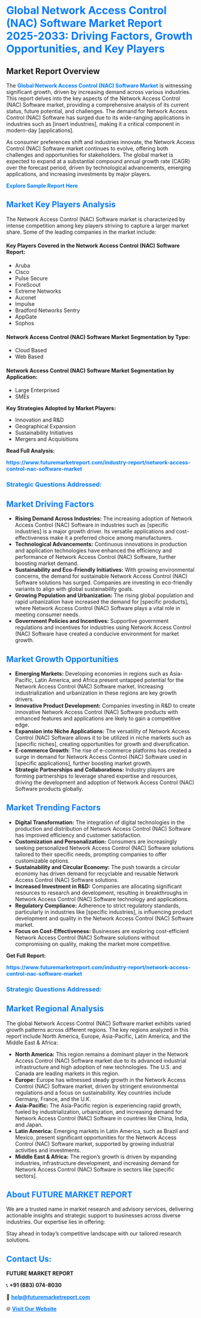 <h1 style="color: #007BFF;">Global Network Access Control (NAC) Software Market Report 2025-2033: Driving Factors, Growth Opportunities, and Key Players</h1>

<section id="overview">
<h2>Market Report Overview</h2>
<p>The <a href="https://www.futuremarketreport.com/industry-report/network-access-control-nac-software-market" style="color: #007BFF; text-decoration: none;"><strong>Global Network Access Control (NAC) Software Market</strong></a> is witnessing significant growth, driven by increasing demand across various industries. This report delves into the key aspects of the Network Access Control (NAC) Software market, providing a comprehensive analysis of its current status, future potential, and challenges. The demand for Network Access Control (NAC) Software has surged due to its wide-ranging applications in industries such as [insert industries], making it a critical component in modern-day [applications].</p>
<p>As consumer preferences shift and industries innovate, the Network Access Control (NAC) Software market continues to evolve, offering both challenges and opportunities for stakeholders. The global market is expected to expand at a substantial compound annual growth rate (CAGR) over the forecast period, driven by technological advancements, emerging applications, and increasing investments by major players.</p>
</section>

<section id="overview">
<p><a href="https://www.futuremarketreport.com/request-sample/reportId=41032" style="color: #007BFF; text-decoration: none;"><strong>Explore Sample Report Here</strong></a></p>
</section>

<section id="key-players">
<h2 style="color: #007BFF;">Market Key Players Analysis</h2>
<p>The Network Access Control (NAC) Software market is characterized by intense competition among key players striving to capture a larger market share. Some of the leading companies in the market include:</p>
<h4>Key Players Covered in the Network Access Control (NAC) Software Report:</h4>
<ul><li>Aruba</li><li>Cisco</li><li>Pulse Secure</li><li>ForeScout</li><li>Extreme Networks</li><li>Auconet</li><li>Impulse</li><li>Bradford Networks Sentry</li><li>AppGate</li><li>Sophos</li></ul>
<h4>Network Access Control (NAC) Software Market Segmentation by Type:</h4>
<ul><li>Cloud Based</li><li>Web Based</li></ul>

<h4>Network Access Control (NAC) Software Market Segmentation by Application:</h4>
<ul><li>Large Enterprised</li><li>SMEs</li></ul>
<p><strong>Key Strategies Adopted by Market Players:</strong></p>
<ul>
<li>Innovation and R&D</li>
<li>Geographical Expansion</li>
<li>Sustainability Initiatives</li>
<li>Mergers and Acquisitions</li>
</ul>
</section>

<section>
<p><strong>Read Full Analysis: </strong></p><a href="https://www.futuremarketreport.com/industry-report/network-access-control-nac-software-market" style="color: #007BFF; text-decoration: none;"><strong>https://www.futuremarketreport.com/industry-report/network-access-control-nac-software-market</strong></a>
<h3 style="color: #007BFF;">Strategic Questions Addressed:</h3>
</section>

<section id="driving-factors">
<h2 style="color: #007BFF;">Market Driving Factors</h2>
<ul>
<li><strong>Rising Demand Across Industries:</strong> The increasing adoption of Network Access Control (NAC) Software in industries such as [specific industries] is a major growth driver. Its versatile applications and cost-effectiveness make it a preferred choice among manufacturers.</li>
<li><strong>Technological Advancements:</strong> Continuous innovations in production and application technologies have enhanced the efficiency and performance of Network Access Control (NAC) Software, further boosting market demand.</li>
<li><strong>Sustainability and Eco-Friendly Initiatives:</strong> With growing environmental concerns, the demand for sustainable Network Access Control (NAC) Software solutions has surged. Companies are investing in eco-friendly variants to align with global sustainability goals.</li>
<li><strong>Growing Population and Urbanization:</strong> The rising global population and rapid urbanization have increased the demand for [specific products], where Network Access Control (NAC) Software plays a vital role in meeting consumer needs.</li>
<li><strong>Government Policies and Incentives:</strong> Supportive government regulations and incentives for industries using Network Access Control (NAC) Software have created a conducive environment for market growth.</li>
</ul>
</section>

<section id="growth-opportunities">
<h2 style="color: #007BFF;">Market Growth Opportunities</h2>
<ul>
<li><strong>Emerging Markets:</strong> Developing economies in regions such as Asia-Pacific, Latin America, and Africa present untapped potential for the Network Access Control (NAC) Software market. Increasing industrialization and urbanization in these regions are key growth drivers.</li>
<li><strong>Innovative Product Development:</strong> Companies investing in R&D to create innovative Network Access Control (NAC) Software products with enhanced features and applications are likely to gain a competitive edge.</li>
<li><strong>Expansion into Niche Applications:</strong> The versatility of Network Access Control (NAC) Software allows it to be utilized in niche markets such as [specific niches], creating opportunities for growth and diversification.</li>
<li><strong>E-commerce Growth:</strong> The rise of e-commerce platforms has created a surge in demand for Network Access Control (NAC) Software used in [specific applications], further boosting market growth.</li>
<li><strong>Strategic Partnerships and Collaborations:</strong> Industry players are forming partnerships to leverage shared expertise and resources, driving the development and adoption of Network Access Control (NAC) Software products globally.</li>
</ul>
</section>

<section id="trending-factors">
<h2 style="color: #007BFF;">Market Trending Factors</h2>
<ul>
<li><strong>Digital Transformation:</strong> The integration of digital technologies in the production and distribution of Network Access Control (NAC) Software has improved efficiency and customer satisfaction.</li>
<li><strong>Customization and Personalization:</strong> Consumers are increasingly seeking personalized Network Access Control (NAC) Software solutions tailored to their specific needs, prompting companies to offer customizable options.</li>
<li><strong>Sustainability and Circular Economy:</strong> The push towards a circular economy has driven demand for recyclable and reusable Network Access Control (NAC) Software solutions.</li>
<li><strong>Increased Investment in R&D:</strong> Companies are allocating significant resources to research and development, resulting in breakthroughs in Network Access Control (NAC) Software technology and applications.</li>
<li><strong>Regulatory Compliance:</strong> Adherence to strict regulatory standards, particularly in industries like [specific industries], is influencing product development and quality in the Network Access Control (NAC) Software market.</li>
<li><strong>Focus on Cost-Effectiveness:</strong> Businesses are exploring cost-efficient Network Access Control (NAC) Software solutions without compromising on quality, making the market more competitive.</li>
</ul>
</section>

<section>
<p><strong>Get Full Report: </strong></p><a href="https://www.futuremarketreport.com/industry-report/network-access-control-nac-software-market" style="color: #007BFF; text-decoration: none;"><strong>https://www.futuremarketreport.com/industry-report/network-access-control-nac-software-market</strong></a>
<h3 style="color: #007BFF;">Strategic Questions Addressed:</h3>
</section>


<section id="regional-analysis">
<h2 style="color: #007BFF;">Market Regional Analysis</h2>
<p>The global Network Access Control (NAC) Software market exhibits varied growth patterns across different regions. The key regions analyzed in this report include North America, Europe, Asia-Pacific, Latin America, and the Middle East & Africa:</p>
<ul>
<li><strong>North America:</strong> This region remains a dominant player in the Network Access Control (NAC) Software market due to its advanced industrial infrastructure and high adoption of new technologies. The U.S. and Canada are leading markets in this region.</li>
<li><strong>Europe:</strong> Europe has witnessed steady growth in the Network Access Control (NAC) Software market, driven by stringent environmental regulations and a focus on sustainability. Key countries include Germany, France, and the U.K.</li>
<li><strong>Asia-Pacific:</strong> The Asia-Pacific region is experiencing rapid growth, fueled by industrialization, urbanization, and increasing demand for Network Access Control (NAC) Software in countries like China, India, and Japan.</li>
<li><strong>Latin America:</strong> Emerging markets in Latin America, such as Brazil and Mexico, present significant opportunities for the Network Access Control (NAC) Software market, supported by growing industrial activities and investments.</li>
<li><strong>Middle East & Africa:</strong> The region’s growth is driven by expanding industries, infrastructure development, and increasing demand for Network Access Control (NAC) Software in sectors like [specific sectors].</li>
</ul>
</section>

<footer>
<h2 style="color: #007BFF;">About FUTURE MARKET REPORT</h2>
<p>We are a trusted name in market research and advisory services, delivering actionable insights and strategic support to businesses across diverse industries. Our expertise lies in offering:</p>

<p>Stay ahead in today’s competitive landscape with our tailored research solutions.</p>

<h2 style="color: #007BFF;">Contact Us:</h2>
<p><strong>FUTURE MARKET REPORT</strong></p>
<p>📞 <strong>+91 (883) 074-8030</strong></p>
<p>📧 <strong><a href="mailto:help@futuremarketreport.com" style="color: #007BFF;">help@futuremarketreport.com</a></strong></p>
<p>🌐 <strong><a href="https://www.futuremarketreport.com/" style="color: #007BFF;">Visit Our Website</a></strong></p>
</footer>